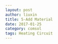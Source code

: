 ```yaml
---
layout: post
author: liuxin
title: 5-Add Material
date: 2017-01-25
category: comsol
tags: Heating Circuit
---
```

